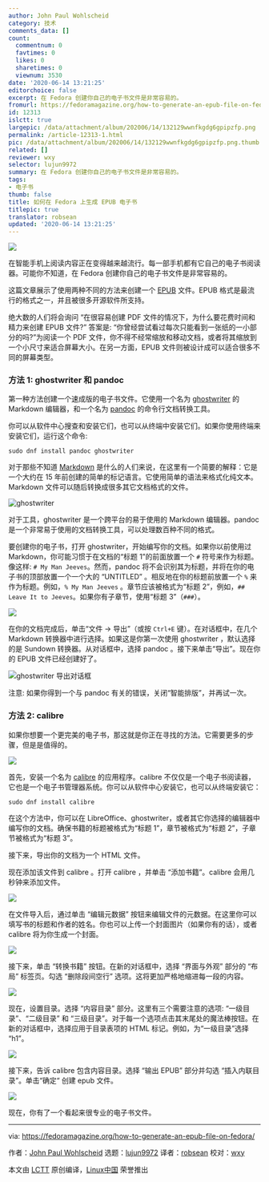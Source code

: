 ```yaml
---
author: John Paul Wohlscheid
category: 技术
comments_data: []
count:
  commentnum: 0
  favtimes: 0
  likes: 0
  sharetimes: 0
  viewnum: 3530
date: '2020-06-14 13:21:25'
editorchoice: false
excerpt: 在 Fedora 创建你自己的电子书文件是非常容易的。
fromurl: https://fedoramagazine.org/how-to-generate-an-epub-file-on-fedora/
id: 12313
islctt: true
largepic: /data/attachment/album/202006/14/132129wwnfkgdg6gpipzfp.png
permalink: /article-12313-1.html
pic: /data/attachment/album/202006/14/132129wwnfkgdg6gpipzfp.png.thumb.jpg
related: []
reviewer: wxy
selector: lujun9972
summary: 在 Fedora 创建你自己的电子书文件是非常容易的。
tags:
- 电子书
thumb: false
title: 如何在 Fedora 上生成 EPUB 电子书
titlepic: true
translator: robsean
updated: '2020-06-14 13:21:25'
---
```


![](/data/attachment/album/202006/14/132129wwnfkgdg6gpipzfp.png)


在智能手机上阅读内容正在变得越来越流行。每一部手机都有它自己的电子书阅读器。可能你不知道，在 Fedora 创建你自己的电子书文件是非常容易的。


这篇文章展示了使用两种不同的方法来创建一个 [EPUB](https://en.wikipedia.org/wiki/EPUB) 文件。EPUB 格式是最流行的格式之一，并且被很多开源软件所支持。


绝大数的人们将会询问 “在很容易创建 PDF 文件的情况下，为什么要花费时间和精力来创建 EPUB 文件?” 答案是: “你曾经尝试看过每次只能看到一张纸的一小部分的吗?”为阅读一个 PDF 文件，你不得不经常缩放和移动文档，或者将其缩放到一个小尺寸来适合屏幕大小。在另一方面，EPUB 文件则被设计成可以适合很多不同的屏幕类型。


### 方法 1: ghostwriter 和 pandoc


第一种方法创建一个速成版的电子书文件。它使用一个名为 [ghostwriter](https://github.com/wereturtle/ghostwriter) 的 Markdown 编辑器，和一个名为 [pandoc](https://pandoc.org/) 的命令行文档转换工具。


你可以从软件中心搜查和安装它们，也可以从终端中安装它们。如果你使用终端来安装它们，运行这个命令:



```
sudo dnf install pandoc ghostwriter

```

对于那些不知道 [Markdown](https://fedoramagazine.org/applications-for-writing-markdown/) 是什么的人们来说，在这里有一个简要的解释：它是一个大约在 15 年前创建的简单的标记语言。它使用简单的语法来格式化纯文本。Markdown 文件可以随后转换成很多其它文档格式的文件。


![ghostwriter](/data/attachment/album/202006/14/132130reyre8zcctt2phjc.jpg)


对于工具，ghostwriter 是一个跨平台的易于使用的 Markdown 编辑器。pandoc 是一个非常易于使用的文档转换工具，可以处理数百种不同的格式。


要创建你的电子书，打开 ghostwriter，开始编写你的文档。如果你以前使用过 Markdown，你可能习惯于在文档的“标题 1”的前面放置一个 `#` 符号来作为标题。像这样: `# My Man Jeeves`。然而，pandoc 将不会识别其为标题，并将在你的电子书的顶部放置一个一个大的 “UNTITLED” 。相反地在你的标题前放置一个 `%` 来作为标题。例如，`% My Man Jeeves` 。章节应该被格式为“标题 2”，例如，`## Leave It to Jeeves`。如果你有子章节，使用“标题 3”（`###`）。


![](/data/attachment/album/202006/14/132131b6bem2yes6rz24j8.jpg)


在你的文档完成后，单击“文件 -> 导出”（或按 `Ctrl+E` 键）。在对话框中，在几个 Markdown 转换器中进行选择。如果这是你第一次使用 ghostwriter ，默认选择的是 Sundown 转换器。从对话框中，选择 pandoc 。接下来单击“导出”。现在你的 EPUB 文件已经创建好了。


![ghostwriter 导出对话框](/data/attachment/album/202006/14/132132on9xxvh5payyoayr.jpg)


注意: 如果你得到一个与 pandoc 有关的错误，关闭“智能排版”，并再试一次。


### 方法 2: calibre


如果你想要一个更完美的电子书，那这就是你正在寻找的方法。它需要更多的步骤，但是是值得的。


![](/data/attachment/album/202006/14/132133neever0vvafsj7vh.jpg)


首先，安装一个名为 [calibre](https://calibre-ebook.com/) 的应用程序。calibre 不仅仅是一个电子书阅读器，它也是一个电子书管理器系统。你可以从软件中心安装它，也可以从终端安装它：



```
sudo dnf install calibre

```

在这个方法中，你可以在 LibreOffice、ghostwriter，或者其它你选择的编辑器中编写你的文档。确保书籍的标题被格式为“标题 1”，章节被格式为“标题 2”，子章节被格式为“标题 3”。


接下来，导出你的文档为一个 HTML 文件。


现在添加该文件到 calibre 。打开 calibre ，并单击 “添加书籍”。calibre 会用几秒钟来添加文件。


![](/data/attachment/album/202006/14/132133xpr1zkn11h33gin1.jpg)


在文件导入后，通过单击 “编辑元数据” 按钮来编辑文件的元数据。在这里你可以填写书的标题和作者的姓名。你也可以上传一个封面图片（如果你有的话），或者 calibre 将为你生成一个封面。


![](/data/attachment/album/202006/14/132134c5ar0j99brw20a0a.jpg)


接下来，单击 “转换书籍” 按钮。在新的对话框中，选择 “界面与外观” 部分的 “布局” 标签页。勾选 “删除段间空行” 选项。这将更加严格地缩进每一段的内容。


![](/data/attachment/album/202006/14/132134kygalt0l94s5sl4o.jpg)


现在，设置目录。选择 “内容目录” 部分。这里有三个需要注意的选项: “一级目录”、“二级目录” 和 “三级目录”。对于每一个选项点击其末尾处的魔法棒按钮。在新的对话框中，选择应用于目录表项的 HTML 标记。例如，为“一级目录”选择 “h1”。


![](/data/attachment/album/202006/14/132135cvp5pioarnjzr1yn.jpg)


接下来，告诉 calibre 包含内容目录。选择 “输出 EPUB” 部分并勾选 “插入内联目录”。单击“确定“ 创建 epub 文件。


![](/data/attachment/album/202006/14/132135d3vciviev64gci5c.jpg)


现在，你有了一个看起来很专业的电子书文件。




---


via: <https://fedoramagazine.org/how-to-generate-an-epub-file-on-fedora/>


作者：[John Paul Wohlscheid](https://fedoramagazine.org/author/johnblood/) 选题：[lujun9972](https://github.com/lujun9972) 译者：[robsean](https://github.com/robsean) 校对：[wxy](https://github.com/wxy)


本文由 [LCTT](https://github.com/LCTT/TranslateProject) 原创编译，[Linux中国](https://linux.cn/) 荣誉推出